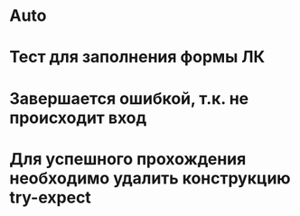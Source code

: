 # Auto
# Тест для заполнения формы ЛК
# Завершается ошибкой, т.к. не происходит вход
# Для успешного прохождения необходимо удалить конструкцию try-expect


